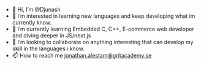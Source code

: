 - 👋 Hi, I’m @Djunash
- 👀 I’m interested in learning new languages and keep developing what im currently know.
- 🌱 I’m currently learning Embedded C, C++, E-commerce web developer and diving deeper in JS/next.js
- 💞️ I’m looking to collaborate on anything interesting that can develop my skill in the languages i know.
- 📫 How to reach me jonathan.alestam@gritacademy.se

<!---
Djunash/Djunash is a ✨ special ✨ repository because its `README.md` (this file) appears on your GitHub profile.
You can click the Preview link to take a look at your changes.
--->
